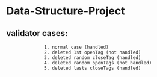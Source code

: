 # Data-Structure-Project
## validator cases:
                  1. normal case (handled)
                  2. deleted 1st openTag (not handled)
                  3. deleted random closeTag (handled)
                  4. deleted random openTags (not handled)
                  5. deleted lasts closeTags (handled)
